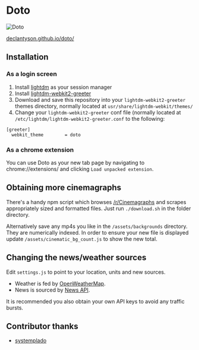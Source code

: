 # Doto

![Doto](https://github.com/declantyson/doto/raw/master/sample.gif "Doto")

[declantyson.github.io/doto/](http://declantyson.github.io/doto/)

## Installation

### As a login screen

1. Install [lightdm](https://wiki.archlinux.org/index.php/LightDM) as your session manager
2. Install [lightdm-webkit2-greeter](http://antergos.github.io/web-greeter/)
3. Download and save this repository into your `lightdm-webkit2-greeter` themes directory, normally located at `usr/share/lightdm-webkit/themes/`
4. Change your `lightdm-webkit2-greeter` conf file (normally located at `/etc/lightdm/lightdm-webkit2-greeter.conf` to the following:

```
[greeter]
  webkit_theme        = doto
```

### As a chrome extension

You can use Doto as your new tab page by navigating to chrome://extensions/ and clicking `Load unpacked extension`. 

## Obtaining more cinemagraphs

There's a handy npm script which browses [/r/Cinemagraphs](https://reddit.com/r/Cinemagraphs) and scrapes appropriately sized and formatted files. Just run `./download.sh` in the folder directory.

Alternatively save any mp4s you like in the `/assets/backgrounds` directory. They are numerically indexed. In order to ensure your new file is displayed update `/assets/cinematic_bg_count.js` to show the new total.

## Changing the news/weather sources

Edit `settings.js` to point to your location, units and new sources.

- Weather is fed by [OpenWeatherMap](https://openweathermap.org/current).
- News is sourced by [News API](https://newsapi.org/abc-news-au-api).

It is recommended you also obtain your own API keys to avoid any traffic bursts.

## Contributor thanks

- [systemplado](https://github.com/systemplado)
